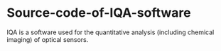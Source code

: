 # Source-code-of-IQA-software
IQA is a software used for the quantitative analysis (including chemical imaging) of optical sensors.
